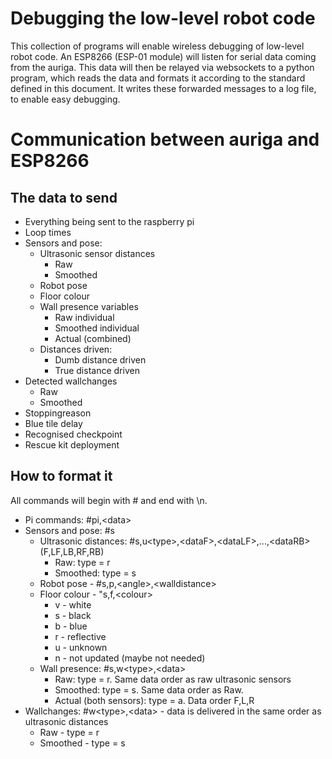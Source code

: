 # Debugging the low-level robot code
This collection of programs will enable wireless debugging of low-level robot code.
An ESP8266 (ESP-01 module) will listen for serial data coming from the auriga. This data will then be relayed via websockets to a python program, which reads the data and formats it according to the standard defined in this document. It writes these forwarded messages to a log file, to enable easy debugging.

# Communication between auriga and ESP8266
## The data to send
- Everything being sent to the raspberry pi
- Loop times
- Sensors and pose:
    - Ultrasonic sensor distances
        - Raw
        - Smoothed
    - Robot pose
    - Floor colour
    - Wall presence variables
        - Raw individual
        - Smoothed individual
        - Actual (combined)
    - Distances driven:
        - Dumb distance driven
        - True distance driven
- Detected wallchanges
    - Raw
    - Smoothed
- Stoppingreason
- Blue tile delay
- Recognised checkpoint
- Rescue kit deployment

## How to format it
All commands will begin with \# and end with \\n.

- Pi commands: #pi,\<data>
- Sensors and pose: #s
    - Ultrasonic distances: #s,u\<type>,\<dataF>,\<dataLF>,...,\<dataRB> (F,LF,LB,RF,RB)
        - Raw: type = r
        - Smoothed: type = s
    - Robot pose - #s,p,\<angle>,\<walldistance>
    - Floor colour - "s,f,\<colour>
        - v - white
        - s - black
        - b - blue
        - r - reflective
        - u - unknown
        - n - not updated (maybe not needed)
    - Wall presence: #s,w\<type>,\<data>
        - Raw: type = r. Same data order as raw ultrasonic sensors
        - Smoothed: type = s. Same data order as Raw.
        - Actual (both sensors): type = a. Data order F,L,R
- Wallchanges: #w\<type>,\<data> - data is delivered in the same order as ultrasonic distances
    - Raw - type = r
    - Smoothed - type = s
